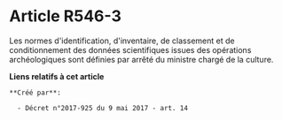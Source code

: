 # Article R546-3

Les normes d'identification, d'inventaire, de classement et de conditionnement des données scientifiques issues des
opérations archéologiques sont définies par arrêté du ministre chargé de la culture.

**Liens relatifs à cet article**

	**Créé par**:

	  - Décret n°2017-925 du 9 mai 2017 - art. 14
